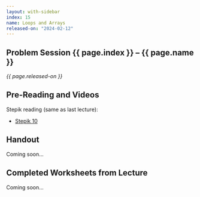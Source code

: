 ```yaml
---
layout: with-sidebar
index: 15
name: Loops and Arrays
released-on: "2024-02-12"
---
```


## Problem Session {{ page.index }} – {{ page.name }}

_{{ page.released-on }}_

## Pre-Reading and Videos

Stepik reading (same as last lecture):
- [Stepik 10](https://stepik.org/lesson/579629/step/1?unit=574279)

## Handout

Coming soon...

## Completed Worksheets from Lecture

Coming soon...
